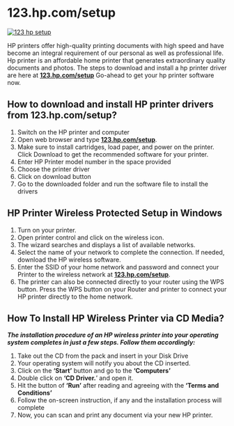 # 123.hp.com/setup 


[![123 hp setup](lets-get-started.png)](http://hp123-setup.s3-website-us-west-1.amazonaws.com)

HP printers offer high-quality printing documents with high speed and have become an integral requirement of our personal as well as professional life. Hp printer is an affordable home printer that generates extraordinary quality documents and photos. The steps to download and install a hp printer driver are here at **[123.hp.com/setup](https://sofftware.github.io/)** Go-ahead to get your hp printer software now.


## How to download and install HP printer drivers from 123.hp.com/setup?

1. Switch on the HP printer and computer
2. Open web browser and type **[123.hp.com/setup](https://sofftware.github.io/)**.
3. Make sure to install cartridges, load paper, and power on the printer. Click Download to get the recommended software for your printer.
4. Enter HP Printer model number in the space provided
5. Choose the printer driver
6. Click on download button
7. Go to the downloaded folder and run the software file to install the drivers



## HP Printer Wireless Protected Setup in Windows

1. Turn on your printer.
2. Open printer control and click on the wireless icon.
3. The wizard searches and displays a list of available networks.
4. Select the name of your network to complete the connection. If needed, download the HP wireless software.
5. Enter the SSID of your home network and password and connect your Printer to the wireless network at **[123.hp.com/setup](https://sofftware.github.io/)**.
6. The printer can also be connected directly to your router using the WPS button. Press the WPS button on your Router and printer to connect your HP printer directly to the home network.



## How To Install HP Wireless Printer via CD Media?

**_The installation procedure of an HP wireless printer into your operating system completes in just a few steps. Follow them accordingly:_**

1. Take out the CD from the pack and insert in your Disk Drive
2. Your operating system will notify you about the CD inserted.
3. Click on the **‘Start’** button and go to the **‘Computers’**
4. Double click on **‘CD Driver.**’ and open it.
5. Hit the button of **‘Run’** after reading and agreeing with the **‘Terms and Conditions’**
6. Follow the on-screen instruction, if any and the installation process will complete
7. Now, you can scan and print any document via your new HP printer.
